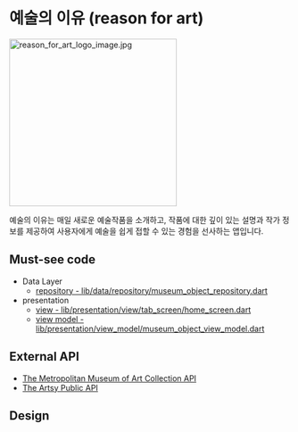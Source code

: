 # 예술의 이유 (reason for art)

<img src="assets/reason_for_art_logo_image.jpg" alt="reason_for_art_logo_image.jpg" width="300" height="300"/>

예술의 이유는 매일 새로운 예술작품을 소개하고, 작품에 대한 깊이 있는 설명과 작가 정보를 제공하여 사용자에게 예술을 쉽게 접할 수 있는 경험을 선사하는 앱입니다.

## Must-see code

- Data Layer
  - [repository - lib/data/repository/museum_object_repository.dart](https://github.com/yoonhyejeong1020/reason_for_art/blob/master/lib/data/repository/museum_object_repository.dart)
- presentation
  - [view - lib/presentation/view/tab_screen/home_screen.dart](https://github.com/yoonhyejeong1020/reason_for_art/blob/master/lib/presentation/view/tab_screen/home_screen.dart)
  - [view model - lib/presentation/view_model/museum_object_view_model.dart](https://github.com/yoonhyejeong1020/reason_for_art/blob/master/lib/presentation/view_model/museum_object_view_model.dart)

## External API

- [The Metropolitan Museum of Art Collection API](https://metmuseum.github.io/)
- [The Artsy Public API]([https://www.artsy.net/](https://developers.artsy.net/))

## Design

